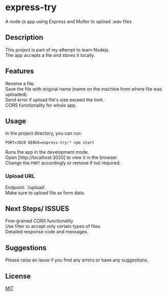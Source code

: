# express-try

A node-js app using Express and Multer to upload .wav files


## Description

This project is part of my attempt to learn Nodejs.
<br />
The app accepts a file and stores it locally.


## Features

Receive a file. <br />
Save the file with original name (name on the machine from where file was uploaded). <br />
Send error if upload file's size exceed the limit. <br />
CORS functionality for whole app.


## Usage

In the project directory, you can run:

 `PORT=3020 DEBUG=express-try:* npm start`

Runs the app in the development mode. <br />
Open [http://localhost:3020] to view it in the browser. <br />
Change the `PORT` accordingly or remove if not required.


### Upload URL

Endpoint: '/upload'. <br />
Make sure to upload file as form data.


## Next Steps/ ISSUES

Fine-grained CORS functionality <br />
Use filter to accept only certain types of files. <br />
Detailed response code and messages.



## Suggestions

Please raise an issue if you find any errors or have any suggestions.


## License
[MIT](LICENSE)
